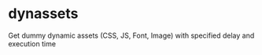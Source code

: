 # dynassets
Get dummy dynamic assets (CSS, JS, Font, Image) with specified delay and execution time
